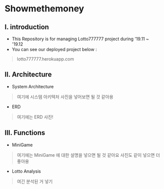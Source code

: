 # Showmethemoney

## I. introduction
- This Repository is for managing Lotto777777 project during '19.11 ~ '19.12
- You can see our deployed project below :
> lotto777777.herokuapp.com

## II. Architecture
- System Architecture
> 여기에 시스템 아키텍처 사진을 넣어보면 될 것 같아용

- ERD
> 여기에는 ERD 사진!

## III. Functions
- MiniGame
> 여기에는 MiniGame 에 대한 설명을 넣으면 될 것 같아요
> 사진도 같이 넣으면 더 좋아용

- Lotto Analysis
> 여긴 분석된 거 넣기